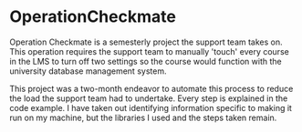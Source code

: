 # OperationCheckmate

Operation Checkmate is a semesterly project the support team takes on. This operation requires the support team to manually 'touch' every course in the LMS to turn off
two settings so the course would function with the university database management system.

This project was a two-month endeavor to automate this process to reduce the load the support team had to undertake. 
Every step is explained in the code example. I have taken out identifying information specific to making it run on my machine, but the libraries I used and the steps taken remain. 
